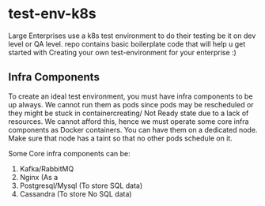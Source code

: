 # test-env-k8s
Large Enterprises use a k8s test environment to do their testing be it on dev level or QA level. 
repo contains basic boilerplate code that will help u get started with Creating your own test-environment for your enterprise :)

## Infra Components
To create an ideal test environment, you must have infra components to be up always. We cannot run them as pods since pods may be rescheduled or they might be stuck in containercreating/ Not Ready state due to a lack of resources. We cannot afford this, hence we must operate some core infra components as Docker containers. You can have them on a dedicated node. Make sure that node has a taint so that no other pods schedule on it. 

Some Core infra components can be:

 1. Kafka/RabbitMQ
 2. Nginx (As a 
 3. Postgresql/Mysql (To store SQL data)
 4. Cassandra (To store No SQL data)

<!--stackedit_data:
eyJoaXN0b3J5IjpbMTcyOTQ5Mjk2NSwtMTcyMDA3MDg2NF19
-->